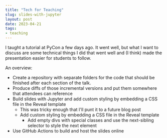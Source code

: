 ```yaml
---
title: "Tech for Teaching"
slug: slides-with-jupyter
layout: post
date: 2023-04-21
tags:
- teaching
---
```


I taught a tutorial at PyCon a few days ago.
It went well, but what I want to discuss are some technical things I did that went well and (I think) made the presentation easier for students to follow.
 <!--more--> 
An overview:
- Create a repository with separate folders for the code that should be finished after each section of the talk.
- Produce diffs of those incremental versions and put them somewhere that attendees can reference
- Build slides with Jupyter and add custom styling by embedding a CSS file in the Reveal template
    - This was tricky enough that I'll punt it to a future blog post
    - Add custom styling by embedding a CSS file in the Reveal template
        - Add empty divs with special classes and use the next-sibling selector to style the next element
- Use GitHub Actions to build and host the slides online